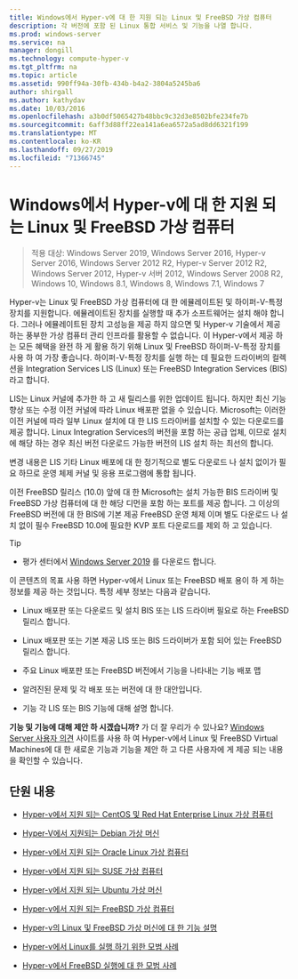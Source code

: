 ```yaml
---
title: Windows에서 Hyper-v에 대 한 지원 되는 Linux 및 FreeBSD 가상 컴퓨터
description: 각 버전에 포함 된 Linux 통합 서비스 및 기능을 나열 합니다.
ms.prod: windows-server
ms.service: na
manager: dongill
ms.technology: compute-hyper-v
ms.tgt_pltfrm: na
ms.topic: article
ms.assetid: 990ff94a-30fb-434b-b4a2-3804a5245ba6
author: shirgall
ms.author: kathydav
ms.date: 10/03/2016
ms.openlocfilehash: a3b0df5065427b48bbc9c32d3e8502bfe234fe7b
ms.sourcegitcommit: 6aff3d88ff22ea141a6ea6572a5ad8dd6321f199
ms.translationtype: MT
ms.contentlocale: ko-KR
ms.lasthandoff: 09/27/2019
ms.locfileid: "71366745"
---
```

# <a name="supported-linux-and-freebsd-virtual-machines-for-hyper-v-on-windows"></a>Windows에서 Hyper-v에 대 한 지원 되는 Linux 및 FreeBSD 가상 컴퓨터

>적용 대상: Windows Server 2019, Windows Server 2016, Hyper-v Server 2016, Windows Server 2012 R2, Hyper-v Server 2012 R2, Windows Server 2012, Hyper-v 서버 2012, Windows Server 2008 R2, Windows 10, Windows 8.1, Windows 8, Windows 7.1, Windows 7

Hyper-v는 Linux 및 FreeBSD 가상 컴퓨터에 대 한 에뮬레이트된 및 하이퍼-V-특정 장치를 지원합니다. 에뮬레이트된 장치를 실행할 때 추가 소프트웨어는 설치 해야 합니다. 그러나 에뮬레이트된 장치 고성능을 제공 하지 않으면 및 Hyper-v 기술에서 제공 하는 풍부한 가상 컴퓨터 관리 인프라를 활용할 수 없습니다. 이 Hyper-v에서 제공 하는 모든 혜택을 완전 하 게 활용 하기 위해 Linux 및 FreeBSD 하이퍼-V-특정 장치를 사용 하 여 가장 좋습니다. 하이퍼-V-특정 장치를 실행 하는 데 필요한 드라이버의 컬렉션을 Integration Services LIS (Linux) 또는 FreeBSD Integration Services (BIS) 라고 합니다.

LIS는 Linux 커널에 추가한 하 고 새 릴리스를 위한 업데이트 됩니다. 하지만 최신 기능 향상 또는 수정 이전 커널에 따라 Linux 배포판 없을 수 있습니다. Microsoft는 이러한 이전 커널에 따라 일부 Linux 설치에 대 한 LIS 드라이버를 설치할 수 있는 다운로드를 제공 합니다. Linux Integration Services의 버전을 포함 하는 공급 업체, 이므로 설치에 해당 하는 경우 최신 버전 다운로드 가능한 버전의 LIS 설치 하는 최선의 합니다.

변경 내용은 LIS 기타 Linux 배포에 대 한 정기적으로 별도 다운로드 나 설치 없이가 필요 하므로 운영 체제 커널 및 응용 프로그램에 통합 됩니다.

이전 FreeBSD 릴리스 (10.0) 앞에 대 한 Microsoft는 설치 가능한 BIS 드라이버 및 FreeBSD 가상 컴퓨터에 대 한 해당 디먼을 포함 하는 포트를 제공 합니다. 그 이상의 FreeBSD 버전에 대 한 BIS에 기본 제공 FreeBSD 운영 체제 이며 별도 다운로드 나 설치 없이 필수 FreeBSD 10.0에 필요한 KVP 포트 다운로드를 제외 하 고 있습니다.

> [!TIP]
> - 평가 센터에서 [Windows Server 2019](https://www.microsoft.com/en-us/evalcenter/evaluate-windows-server-2019) 를 다운로드 합니다.

이 콘텐츠의 목표 사용 하면 Hyper-v에서 Linux 또는 FreeBSD 배포 용이 하 게 하는 정보를 제공 하는 것입니다. 특정 세부 정보는 다음과 같습니다.

* Linux 배포판 또는 다운로드 및 설치 BIS 또는 LIS 드라이버 필요로 하는 FreeBSD 릴리스 합니다.

* Linux 배포판 또는 기본 제공 LIS 또는 BIS 드라이버가 포함 되어 있는 FreeBSD 릴리스 합니다.

* 주요 Linux 배포판 또는 FreeBSD 버전에서 기능을 나타내는 기능 배포 맵

* 알려진된 문제 및 각 배포 또는 버전에 대 한 대안입니다.

* 기능 각 LIS 또는 BIS 기능에 대해 설명 합니다.

**기능 및 기능에 대해 제안 하 시겠습니까?** 가 더 잘 우리가 수 있나요? [Windows Server 사용자 의견](https://windowsserver.uservoice.com/forums/295062-linux-support) 사이트를 사용 하 여 Hyper-v에서 Linux 및 FreeBSD Virtual Machines에 대 한 새로운 기능과 기능을 제안 하 고 다른 사용자에 게 제공 되는 내용을 확인할 수 있습니다.

## <a name="in-this-section"></a>단원 내용

* [Hyper-v에서 지원 되는 CentOS 및 Red Hat Enterprise Linux 가상 컴퓨터](Supported-CentOS-and-Red-Hat-Enterprise-Linux-virtual-machines-on-Hyper-V.md)

* [Hyper-V에서 지원되는 Debian 가상 머신](Supported-Debian-virtual-machines-on-Hyper-V.md)

* [Hyper-v에서 지원 되는 Oracle Linux 가상 컴퓨터](Supported-Oracle-Linux-virtual-machines-on-Hyper-V.md)

* [Hyper-v에서 지원 되는 SUSE 가상 컴퓨터](Supported-SUSE-virtual-machines-on-Hyper-V.md)

* [Hyper-v에서 지원 되는 Ubuntu 가상 머신](Supported-Ubuntu-virtual-machines-on-Hyper-V.md)

* [Hyper-v에서 지원 되는 FreeBSD 가상 컴퓨터](Supported-FreeBSD-virtual-machines-on-Hyper-V.md)

* [Hyper-v의 Linux 및 FreeBSD 가상 머신에 대 한 기능 설명](Feature-Descriptions-for-Linux-and-FreeBSD-virtual-machines-on-Hyper-V.md)

* [Hyper-v에서 Linux를 실행 하기 위한 모범 사례](Best-Practices-for-running-Linux-on-Hyper-V.md)

* [Hyper-v에서 FreeBSD 실행에 대 한 모범 사례](Best-practices-for-running-FreeBSD-on-Hyper-V.md)
